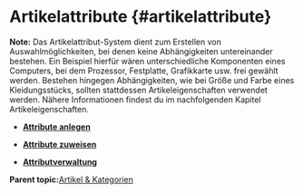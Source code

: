 # Artikelattribute {#artikelattribute}

**Note:** Das Artikelattribut-System dient zum Erstellen von Auswahlmöglichkeiten, bei denen keine Abhängigkeiten untereinander bestehen. Ein Beispiel hierfür wären unterschiedliche Komponenten eines Computers, bei dem Prozessor, Festplatte, Grafikkarte usw. frei gewählt werden. Bestehen hingegen Abhängigkeiten, wie bei Größe und Farbe eines Kleidungsstücks, sollten stattdessen Artikeleigenschaften verwendet werden. Nähere Informationen findest du im nachfolgenden Kapitel Artikeleigenschaften.

-   **[Attribute anlegen](8_3_1_Attribute_anlegen.md)**  

-   **[Attribute zuweisen](8_3_2_Attribute_zuweisen.md)**  

-   **[Attributverwaltung](8_3_3_Attributverwaltung.md)**  


**Parent topic:**[Artikel & Kategorien](8_Artikel_UND_Kategorien.md)

